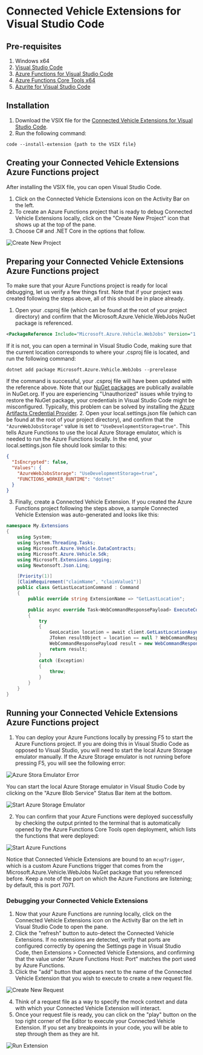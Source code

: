 # Connected Vehicle Extensions for Visual Studio Code

## Pre-requisites
1. Windows x64
2. [Visual Studio Code](https://code.visualstudio.com/download)
3. [Azure Functions for Visual Studio Code](https://marketplace.visualstudio.com/items?itemName=ms-azuretools.vscode-azurefunctions)
4. [Azure Functions Core Tools x64](https://docs.microsoft.com/en-us/azure/azure-functions/functions-run-local?tabs=windows%2Ccsharp%2Cbash)
5. [Azurite for Visual Studio Code](https://marketplace.visualstudio.com/items?itemName=Azurite.azurite)

## Installation
1. Download the VSIX file for the [Connected Vehicle Extensions for Visual Studio Code](https://github.com/Azure/connected-vehicle-samples/blob/main/Tools/connectedvehicleextensions-1.0.0-preview.vsix).
2. Run the following command:

```
code --install-extension {path to the VSIX file}
```

## Creating your Connected Vehicle Extensions Azure Functions project
After installing the VSIX file, you can open Visual Studio Code.
1. Click on the Connected Vehicle Extensions icon on the Activity Bar on the left.
2. To create an Azure Functions project that is ready to debug Connected Vehicle Extensions locally, click on the "Create New Project" icon that shows up at the top of the pane. 
3. Choose C# and .NET Core in the options that follow.

![Create New Project](./assets/create-project.png)

## Preparing your Connected Vehicle Extensions Azure Functions project
To make sure that your Azure Functions project is ready for local debugging, let us verify a few things first. Note that if your project was created following the steps above, all of this should be in place already.
1. Open your .csproj file (which can be found at the root of your project directory) and confirm that the Microsoft.Azure.Vehicle.WebJobs NuGet package is referenced.

```xml
<PackageReference Include="Microsoft.Azure.Vehicle.WebJobs" Version="1.0.7-preview" />
```

If it is not, you can open a terminal in Visual Studio Code, making sure that the current location corresponds to where your .csproj file is located, and run the following command:

```
dotnet add package Microsoft.Azure.Vehicle.WebJobs --prerelease
```

If the command is successful, your .csproj file will have been updated with the reference above. Note that our [NuGet packages](https://www.nuget.org/packages/Microsoft.Azure.Vehicle.WebJobs/1.0.7-preview) are publically available in NuGet.org. If you are experiencing "Unauthorized" issues while trying to restore the NuGet package, your credentials in Visual Studio Code might be misconfigured. Typically, this problem can be solved by installing the [Azure Artifacts Credential Provider](https://github.com/Microsoft/artifacts-credprovider#manual-installation-on-windows).
2. Open your local.settings.json file (which can be found at the root of your project directory), and confirm that the `"AzureWebJobsStorage"` value is set to `"UseDevelopmentStorage=true"`. This tells Azure Functions to use the local Azure Storage emulator, which is needed to run the Azure Functions locally. In the end, your local.settings.json file should look similar to this:

```json
{
  "IsEncrypted": false,
  "Values": {
    "AzureWebJobsStorage": "UseDevelopmentStorage=true",
    "FUNCTIONS_WORKER_RUNTIME": "dotnet"
  }
}
```

3. Finally, create a Connected Vehicle Extension. If you created the Azure Functions project following the steps above, a sample Connected Vehicle Extension was auto-generated and looks like this:

```csharp
namespace My.Extensions
{
    using System;
    using System.Threading.Tasks;
    using Microsoft.Azure.Vehicle.DataContracts;
    using Microsoft.Azure.Vehicle.Sdk;
    using Microsoft.Extensions.Logging;
    using Newtonsoft.Json.Linq;

    [Priority(1)]
    [ClaimRequirement("claimName", "claimValue1")]
    public class GetLastLocationCommand : Command
    {
        public override string ExtensionName => "GetLastLocation";

        public async override Task<WebCommandResponsePayload> ExecuteCommandAsync(JToken requestBody, RequestDetails requestDetails, RequestMessageHeaders headers, IExtensionGatewayClient client, ILogger log)
        {
            try
            {
                GeoLocation location = await client.GetLastLocationAsync();
                JToken resultObject = location == null ? WebCommandResponsePayload.EmptyPayload : JToken.FromObject(location);
                WebCommandResponsePayload result = new WebCommandResponsePayload(WebCommandStatus.Success, resultObject);
                return result;
            }
            catch (Exception)
            {
                throw;
            }
        }
    }
}
```

## Running your Connected Vehicle Extensions Azure Functions project
1. You can deploy your Azure Functions locally by pressing F5 to start the Azure Functions project. If you are doing this in Visual Studio Code as opposed to Visual Studio, you will need to start the local Azure Storage emulator manually. If the Azure Storage emulator is not running before pressing F5, you will see the following error:

![Azure Stora Emulator Error](./assets/emulator-running.png)

You can start the local Azure Storage emulator in Visual Studio Code by clicking on the "Azure Blob Service" Status Bar item at the bottom.

![Start Azure Storage Emulator](./assets/emulator-start.png)

2. You can confirm that your Azure Functions were deployed successfully by checking the output printed to the terminal that is automatically opened by the Azure Functions Core Tools open deployment, which lists the functions that were deployed:

![Start Azure Functions](./assets/functions-running.png)

Notice that Connected Vehicle Extensions are bound to an `mcvpTrigger`, which is a custom Azure Functions trigger that comes from the Microsoft.Azure.Vehicle.WebJobs NuGet package that you referenced before. Keep a note of the port on which the Azure Functions are listening; by default, this is port 7071.

### Debugging your Connected Vehicle Extensions
1. Now that your Azure Functions are running locally, click on the Connected Vehicle Extensions icon on the Activity Bar on the left in Visual Studio Code to open the pane.
2. Click the "refresh" button to auto-detect the Connected Vehicle Extensions. If no extensions are detected, verify that ports are configured correctly by opening the Settings page in Visual Studio Code, then Extensions > Connected Vehicle Extensions, and confirming that the value under "Azure Functions Host: Port" matches the port used by Azure Functions.
3. Click the "add" button that appears next to the name of the Connected Vehicle Extension that you wish to execute to create a new request file.

![Create New Request](./assets/extension-add-request.png)

4. Think of a request file as a way to specify the mock context and data with which your Connected Vehicle Extension will interact.
5. Once your request file is ready, you can click on the "play" button on the top right corner of the Editor to execute your Connected Vehicle Extension. If you set any breakpoints in your code, you will be able to step through them as they are hit.

![Run Extension](./assets/extension-run.png)
